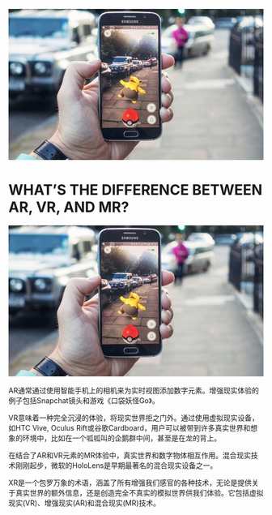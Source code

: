 ![Augmented Reality Pokemon on the Street](img/AR_Pokemon_1268x734.jpg)

# WHAT’S THE DIFFERENCE BETWEEN AR, VR, AND MR?

![Augmented Reality Pokemon on the Street](img/AR_Pokemon_1268x734.jpg)



AR通常通过使用智能手机上的相机来为实时视图添加数字元素。增强现实体验的例子包括Snapchat镜头和游戏《口袋妖怪Go》。

VR意味着一种完全沉浸的体验，将现实世界拒之门外。通过使用虚拟现实设备，如HTC Vive, Oculus Rift或谷歌Cardboard，用户可以被带到许多真实世界和想象的环境中，比如在一个呱呱叫的企鹅群中间，甚至是在龙的背上。

在结合了AR和VR元素的MR体验中，真实世界和数字物体相互作用。混合现实技术刚刚起步，微软的HoloLens是早期最著名的混合现实设备之一。

XR是一个包罗万象的术语，涵盖了所有增强我们感官的各种技术，无论是提供关于真实世界的额外信息，还是创造完全不真实的模拟世界供我们体验。它包括虚拟现实(VR)、增强现实(AR)和混合现实(MR)技术。

